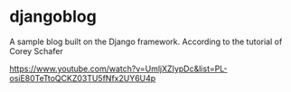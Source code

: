# djangoblog
A sample blog built on the Django framework. According to the tutorial of Corey Schafer

https://www.youtube.com/watch?v=UmljXZIypDc&list=PL-osiE80TeTtoQCKZ03TU5fNfx2UY6U4p
